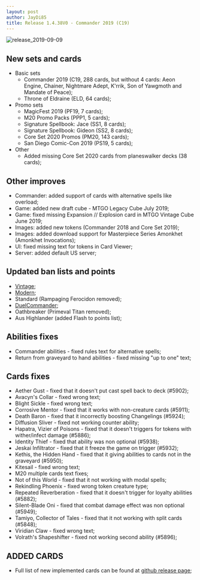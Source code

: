 ```yaml
---
layout: post
author: JayDi85
title: Release 1.4.38V0 - Commander 2019 (C19)
---
```


![release_2019-09-09](https://user-images.githubusercontent.com/8344157/64560940-9ad9e780-d35a-11e9-8355-b8048d5ad75a.png)

## New sets and cards
* Basic sets
  * Commander 2019 (C19, 288 cards, but without 4 cards: Aeon Engine, Chainer, Nightmare Adept, K'rrik, Son of Yawgmoth and Mandate of Peace);
  * Throne of Eldraine (ELD, 64 cards);
* Promo sets  
  * MagicFest 2019 (PF19, 7 cards);
  * M20 Promo Packs (PPP1, 5 cards);
  * Signature Spellbook: Jace (SS1, 8 cards);
  * Signature Spellbook: Gideon (SS2, 8 cards);
  * Core Set 2020 Promos (PM20, 143 cards);
  * San Diego Comic-Con 2019 (PS19, 5 cards);
* Other
  * Added missing Core Set 2020 cards from planeswalker decks (38 cards);

## Other improves
* Commander: added support of cards with alternative spells like overload;
* Game: added new draft cube - MTGO Legacy Cube July 2019;
* Game: fixed missing Expansion // Explosion card in MTGO Vintage Cube June 2019;
* Images: added new tokens (Commander 2018 and Core Set 2019);
* Images: added download support for Masterpiece Series Amonkhet (Amonkhet Invocations);
* UI: fixed missing text for tokens in Card Viewer;
* Server: added default US server;

## Updated ban lists and points
* [Vintage](https://github.com/magefree/mage/commit/1f1eb08609aea5dbc4e8cefda25e45247e0f46d2);
* [Modern](https://github.com/magefree/mage/commit/c3b3553e294643aaff31a5f558c4d2dd3fdf8141);
* Standard (Rampaging Ferocidon removed);
* [DuelCommander](http://www.duelcommander.com/2019/08/august-2019-rules-banned-restricted-update/);
* Oathbreaker (Primeval Titan removed);
* Aus Highlander (added Flash to points list);

## Abilities fixes
* Commander abilities - fixed rules text for alternative spells;
* Return from graveyard to hand abilities - fixed missing "up to one" text;

## Cards fixes
* Aether Gust - fixed that it doesn't put cast spell back to deck (#5902);
* Avacyn's Collar - fixed wrong text;
* Blight Sickle - fixed wrong text;
* Corrosive Mentor - fixed that it works with non-creature cards (#5911);
* Death Baron - fixed that it incorrectly boosting Changelings (#5924);
* Diffusion Sliver - fixed not working counter ability;
* Hapatra, Vizier of Poisons - fixed that it doesn't triggers for tokens with wither/infect damage (#5886);
* Identity Thief - fixed that ability was non optional (#5938);
* Jeskai Infiltrator - fixed that it freeze the game on trigger (#5932);
* Kethis, the Hidden Hand - fixed that it giving abilities to cards not in the graveyard (#5950);
* Kitesail - fixed wrong text;
* M20 multiple cards text fixes;
* Not of this World - fixed that it not working with modal spells;
* Rekindling Phoenix - fixed wrong token creature type;
* Repeated Reverberation - fixed that it doesn't trigger for loyalty abilities (#5882);
* Silent-Blade Oni - fixed that combat damage effect was non optional (#5949);
* Tamiyo, Collector of Tales - fixed that it not working with split cards (#5848);
* Viridian Claw - fixed wrong text;
* Volrath's Shapeshifter - fixed not working second ability (#5896);

## ADDED CARDS
* Full list of new implemented cards can be found at [github release page](https://github.com/magefree/mage/wiki/Release-1.4.38#release-1438v0-2019-09-09);
